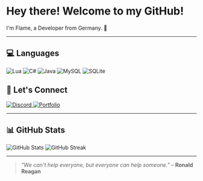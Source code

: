# Hey there! Welcome to my GitHub!

I'm Flame, a Developer from Germany. 🚀

---

## 💻 **Languages**

<p>
  <!-- Languages -->
  <img src="https://img.shields.io/badge/Lua-%232C2D72.svg?style=for-the-badge&logo=lua&logoColor=white" alt="Lua" />
  <img src="https://img.shields.io/badge/C%23-%23239120.svg?style=for-the-badge&logo=c-sharp&logoColor=white" alt="C#" />
  <img src="https://img.shields.io/badge/Java-%23ED8B00.svg?style=for-the-badge&logo=openjdk&logoColor=white" alt="Java" />
  <img src="https://img.shields.io/badge/MySQL-%234479A1.svg?style=for-the-badge&logo=mysql&logoColor=white" alt="MySQL" />
  <img src="https://img.shields.io/badge/SQLite-%2307405e.svg?style=for-the-badge&logo=sqlite&logoColor=white" alt="SQLite" />
</p>

## 💬 **Let's Connect**

<p>
  <a href="https://discord.com/users/444853236684292096">
    <img src="https://img.shields.io/badge/Discord-%237289DA.svg?style=for-the-badge&logo=discord&logoColor=white" alt="Discord" />
  </a>
  <a href="https://24flame.github.io">
    <img src="https://img.shields.io/badge/Portfolio-%2312100E.svg?style=for-the-badge&logo=About.me&logoColor=white" alt="Portfolio" />
  </a>
</p>

---

## 📊 **GitHub Stats**

<p>
  <img src="https://github-readme-stats.vercel.app/api?username=24flame&show_icons=true&theme=radical" alt="GitHub Stats" />
  <img src="https://github-readme-streak-stats.herokuapp.com/?user=24flame&theme=radical" alt="GitHub Streak" />
</p>

---

> _"We can’t help everyone, but everyone can help someone."_ – **Ronald Reagan**
